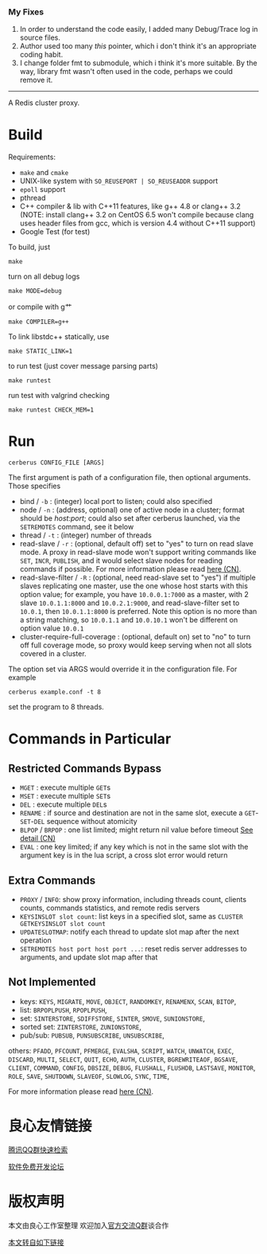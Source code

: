### My Fixes

1. In order to understand the code easily, I added many Debug/Trace log in source files.
2. Author used too many *this* pointer, which i don't think it's an appropriate coding habit.
3. I change folder fmt to submodule, which i think it's more suitable. By the way, library fmt wasn't often used in the code, perhaps we could remove it.

---

A Redis cluster proxy.

Build
===

Requirements:

* `make` and `cmake`
* UNIX-like system with `SO_REUSEPORT | SO_REUSEADDR` support
* `epoll` support
* pthread
* C++ compiler & lib with C++11 features, like g++ 4.8 or clang++ 3.2 (NOTE: install clang++ 3.2 on CentOS 6.5 won't compile because clang uses header files from gcc, which is version 4.4 without C++11 support)
* Google Test (for test)

To build, just

    make

turn on all debug logs

    make MODE=debug

or compile with g艹

    make COMPILER=g++

To link libstdc++ statically, use

    make STATIC_LINK=1

to run test (just cover message parsing parts)

    make runtest

run test with valgrind checking

    make runtest CHECK_MEM=1

Run
===

    cerberus CONFIG_FILE [ARGS]

The first argument is path of a configuration file, then optional arguments. Those specifies

* bind / `-b` : (integer) local port to listen; could also specified
* node / `-n` : (address, optional) one of active node in a cluster; format should be *host:port*; could also set after cerberus launched, via the `SETREMOTES` command, see it below
* thread / `-t` : (integer) number of threads
* read-slave / `-r` : (optional, default off) set to "yes" to turn on read slave mode. A proxy in read-slave mode won't support writing commands like `SET`, `INCR`, `PUBLISH`, and it would select slave nodes for reading commands if possible. For more information please read [here (CN)](http://u.720life.cn/g/54145d0471d91890860f7f8463c030460b002764c890a7c7d35b90d1889009ff51ff6b9c53e8d25fe44bf168363d4394614d28ba502128b5e22887f2f9d06f2fd48383877154d9525ae885d694eaf13cd758b56853a0092512f8d73cd4274222).
* read-slave-filter / `-R` : (optional, need read-slave set to "yes") if multiple slaves replicating one master, use the one whose host starts with this option value; for example, you have `10.0.0.1:7000` as a master, with 2 slave `10.0.1.1:8000` and `10.0.2.1:9000`, and read-slave-filter set to `10.0.1`, then `10.0.1.1:8000` is preferred. Note this option is no more than a string matching, so `10.0.1.1` and `10.0.10.1` won't be different on option value `10.0.1`
* cluster-require-full-coverage : (optional, default on) set to "no" to turn off full coverage mode, so proxy would keep serving when not all slots covered in a cluster.

The option set via ARGS would override it in the configuration file. For example

    cerberus example.conf -t 8

set the program to 8 threads.

Commands in Particular
===

Restricted Commands Bypass
---

* `MGET` : execute multiple `GET`s
* `MSET` : execute multiple `SET`s
* `DEL` : execute multiple `DEL`s
* `RENAME` : if source and destination are not in the same slot, execute a `GET`-`SET`-`DEL` sequence without atomicity
* `BLPOP` / `BRPOP` : one list limited; might return nil value before timeout [See detail (CN)](http://u.720life.cn/g/54145d0471d91890860f7f8463c030460b002764c890a7c7d35b90d1889009ffc16d47bdb2b378b5ac6cca0179f1b16769143ef0fc57b0647bb99063cfb51ffe)
* `EVAL` : one key limited; if any key which is not in the same slot with the argument key is in the lua script, a cross slot error would return

Extra Commands
---

* `PROXY` / `INFO`: show proxy information, including threads count, clients counts, commands statistics, and remote redis servers
* `KEYSINSLOT slot count`: list keys in a specified slot, same as `CLUSTER GETKEYSINSLOT slot count`
* `UPDATESLOTMAP`: notify each thread to update slot map after the next operation
* `SETREMOTES host port host port ...`: reset redis server addresses to arguments, and update slot map after that

Not Implemented
---

* keys: `KEYS`, `MIGRATE`, `MOVE`, `OBJECT`, `RANDOMKEY`, `RENAMENX`, `SCAN`, `BITOP`,
* list: `BRPOPLPUSH`, `RPOPLPUSH`,
* set: `SINTERSTORE`, `SDIFFSTORE`, `SINTER`, `SMOVE`, `SUNIONSTORE`,
* sorted set: `ZINTERSTORE`, `ZUNIONSTORE`,
* pub/sub: `PUBSUB`, `PUNSUBSCRIBE`, `UNSUBSCRIBE`,

others: `PFADD`, `PFCOUNT`, `PFMERGE`,
`EVALSHA`, `SCRIPT`,
`WATCH`, `UNWATCH`, `EXEC`, `DISCARD`, `MULTI`,
`SELECT`, `QUIT`, `ECHO`, `AUTH`,
`CLUSTER`, `BGREWRITEAOF`, `BGSAVE`, `CLIENT`, `COMMAND`, `CONFIG`,
`DBSIZE`, `DEBUG`, `FLUSHALL`, `FLUSHDB`, `LASTSAVE`, `MONITOR`,
`ROLE`, `SAVE`, `SHUTDOWN`, `SLAVEOF`, `SLOWLOG`, `SYNC`, `TIME`,

For more information please read [here (CN)](http://u.720life.cn/g/54145d0471d91890860f7f8463c030460b002764c890a7c7d35b90d1889009ff6fe83c10114fe8b978e6d8f39d6b487e21ac650e0185f5d0662596ec672761ac506e56345d43befe451a61539e64850bd46813e54d678764977087e71fd1249e95b3d600cb65e771913b29bdb0a5f68f10663203d50c3fbb1e73e77eed3b96345e1c6dae3751c63e5e3796c0fef00c6b74a6341f8b53e039b6626250fcf3a07c).



 # 良心友情链接

[腾讯QQ群快速检索](http://u.720life.cn/s/8cf73f7c)

[软件免费开发论坛](http://u.720life.cn/s/bbb01dc0)

# 版权声明 

本文由良心工作室整理 欢迎加入[官方交流Q群](https://u.720life.cn/s/f2316816)谈合作

[本文转自如下链接](http://u.720life.cn/g/2e71d0f0a5c601172267ba20d3a43c6e1244121d020b6dcf16951772afdd1fbcfc474eeb5c57b8948d46550c89fa44ac7692510a12a71d916538d791917e2153)